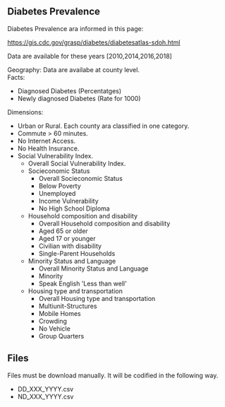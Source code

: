 ## Diabetes Prevalence

Diabetes Prevalence ara informed in this page:

https://gis.cdc.gov/grasp/diabetes/diabetesatlas-sdoh.html

Data are available for these years [2010,2014,2016,2018]

Geography: Data are availabe at county level.<br>
Facts:<br> 
* Diagnosed Diabetes (Percentatges)
* Newly diagnosed Diabetes (Rate for 1000)  

Dimensions:
* Urban or Rural. Each county ara classified in one category.
* Commute > 60 minutes.
* No Internet Access.
* No Health Insurance.
* Social Vulnerability Index.
  * Overall Social Vulnerability Index.
  * Socieconomic Status
    * Overall Socieconomic Status
    * Below Poverty
    * Unemployed
    * Income Vulnerability
    * No High School Diploma
  * Household composition and disability
    * Overall Household composition and disability
    * Aged 65 or older
    * Aged 17 or younger
    * Civilian with disability
    * Single-Parent Households
  * Minority Status and Language
    * Overall Minority Status and Language
    * Minority
    * Speak English 'Less than well'
  * Housing type and transportation
    * Overall Housing type and transportation
    * Multiunit-Structures
    * Mobile Homes
    * Crowding
    * No Vehicle
    * Group Quarters

## Files
Files must be download manually. It will be codified in the following way.

* DD_XXX_YYYY.csv
* ND_XXX_YYYY.csv








